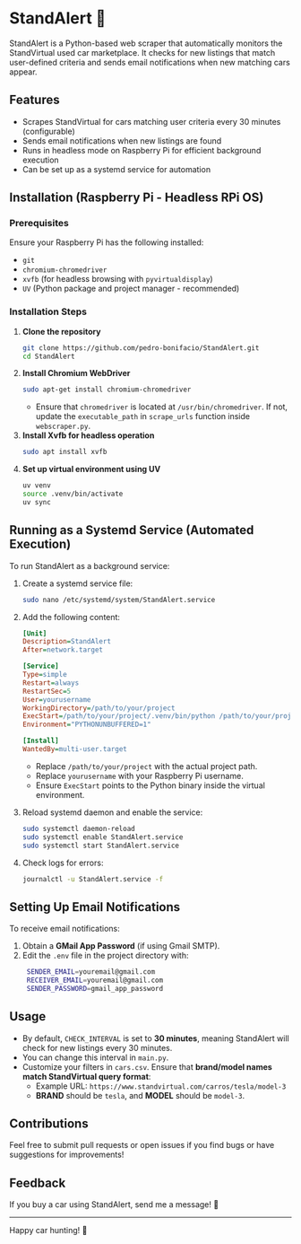 # StandAlert 🚗

StandAlert is a Python-based web scraper that automatically monitors the StandVirtual used car marketplace. It checks for new listings that match user-defined criteria and sends email notifications when new matching cars appear.

## Features
- Scrapes StandVirtual for cars matching user criteria every 30 minutes (configurable)
- Sends email notifications when new listings are found
- Runs in headless mode on Raspberry Pi for efficient background execution
- Can be set up as a systemd service for automation

## Installation (Raspberry Pi - Headless RPi OS)

### Prerequisites
Ensure your Raspberry Pi has the following installed:
- `git`
- `chromium-chromedriver`
- `xvfb` (for headless browsing with `pyvirtualdisplay`)
- `UV` (Python package and project manager - recommended)

### Installation Steps
1. **Clone the repository**
   ```sh
   git clone https://github.com/pedro-bonifacio/StandAlert.git
   cd StandAlert
   ```
2. **Install Chromium WebDriver**
   ```sh
   sudo apt-get install chromium-chromedriver
   ```
   - Ensure that `chromedriver` is located at `/usr/bin/chromedriver`. If not, update the `executable_path` in `scrape_urls` function inside `webscraper.py`.
3. **Install Xvfb for headless operation**
   ```sh
   sudo apt install xvfb
   ```
4. **Set up virtual environment using UV**
   ```sh
   uv venv
   source .venv/bin/activate
   uv sync
   ```

## Running as a Systemd Service (Automated Execution)

To run StandAlert as a background service:

1. Create a systemd service file:
   ```sh
   sudo nano /etc/systemd/system/StandAlert.service
   ```
2. Add the following content:
   ```ini
   [Unit]
   Description=StandAlert
   After=network.target

   [Service]
   Type=simple
   Restart=always
   RestartSec=5
   User=yourusername
   WorkingDirectory=/path/to/your/project
   ExecStart=/path/to/your/project/.venv/bin/python /path/to/your/project/main.py
   Environment="PYTHONUNBUFFERED=1"

   [Install]
   WantedBy=multi-user.target
   ```
   - Replace `/path/to/your/project` with the actual project path.
   - Replace `yourusername` with your Raspberry Pi username.
   - Ensure `ExecStart` points to the Python binary inside the virtual environment.

3. Reload systemd daemon and enable the service:
   ```sh
   sudo systemctl daemon-reload
   sudo systemctl enable StandAlert.service
   sudo systemctl start StandAlert.service
   ```
4. Check logs for errors:
   ```sh
   journalctl -u StandAlert.service -f
   ```

## Setting Up Email Notifications
To receive email notifications:
1. Obtain a **GMail App Password** (if using Gmail SMTP).
2. Edit the `.env` file in the project directory with:
   ```sh
    SENDER_EMAIL=youremail@gmail.com
    RECEIVER_EMAIL=youremail@gmail.com
    SENDER_PASSWORD=gmail_app_password
   ```

## Usage
- By default, `CHECK_INTERVAL` is set to **30 minutes**, meaning StandAlert will check for new listings every 30 minutes.
- You can change this interval in `main.py`.
- Customize your filters in `cars.csv`. Ensure that **brand/model names match StandVirtual query format**:
  - Example URL: `https://www.standvirtual.com/carros/tesla/model-3`
  - **BRAND** should be `tesla`, and **MODEL** should be `model-3`.

## Contributions
Feel free to submit pull requests or open issues if you find bugs or have suggestions for improvements!

## Feedback
If you buy a car using StandAlert, send me a message! 🚗

---

Happy car hunting! 🚀

